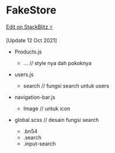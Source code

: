 # FakeStore
[Edit on StackBlitz ⚡️](https://stackblitz.com/github/fatihmuhamadridho/Project)

[Update 12 Oct 2021]
- Products.js
  - ... // style nya dah pokoknya
- users.js
  - search // fungsi search untuk users
- navigation-bar.js
  - Image // untuk icon

- global.scss // desain fungsi search
  - .bn54
  - .search
  - .input-search
